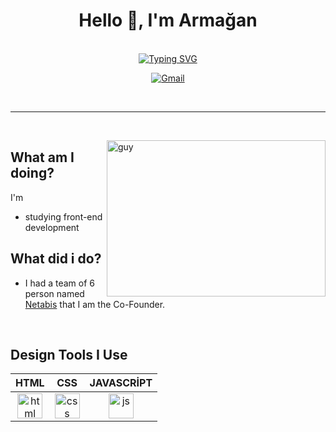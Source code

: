 <h1 align="center">Hello 👋, I'm Armağan</h1>

<br/>

<div align=center>
<a href="https://git.io/typing-svg"><img src="https://readme-typing-svg.herokuapp.com?font=Fira+Code&size=35&duration=3000&pause=1000&color=1FF733&center=true&vCenter=true&width=800&height=100&lines=I'm+trying+to+be+Web+Developer" alt="Typing SVG" /></a>
</div>

<p align="center">
   <a href="mailto:cnrture@gmail.com"><img src="https://img.icons8.com/bubbles/75/000000/gmail.png" alt="Gmail"/></a>
   <a href="https://www.linkedin.com/in/armaganbaskan/%22%3E<img src="https://img.icons8.com/bubbles/75/000000/linkedin.png" alt="LinkedIn"/></a>     
</p>

<br/>

---

<br/>

<img align="right" height="250" alt="guy" width="350" src="https://i.pinimg.com/originals/e4/26/70/e426702edf874b181aced1e2fa5c6cde.gif" /> </a>

<h2 align="left">What am I doing?</h2>

I'm
* studying front-end development


<h2 align="left">What did i do?</h2>

* I had a team of 6 person named [Netabis](https://play.google.com/store/apps/dev?id=9166779984501256088) that I am the Co-Founder.
                
<br>
<h2 align="left">Design Tools I Use</h2>

| HTML | CSS | JAVASCRİPT |
| :-: | :-: | :-: |
|<img align="center" src="https://www.vectorlogo.zone/logos/w3_html5/w3_html5-icon.svg" alt="html" width="40" height="40"/>|<img align="center" src="https://www.vectorlogo.zone/logos/w3_css/w3_css-official.svg" alt="css" width="40" height="40"/>|<img align="center" src="https://www.vectorlogo.zone/logos/javascript/javascript-icon.svg" alt="js" width="40" height="40"/>|

